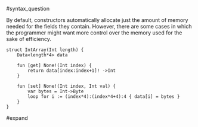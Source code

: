 #syntax_question

By default, constructors automatically allocate just the amount of memory needed for the fields they contain. However, there are some cases in which the programmer might want more control over the memory used for the sake of efficiency.

```
struct IntArray(Int length) {
	Data<length*4> data

	fun [get] None!(Int index) {
		return data[index:index+1]! ->Int 
	}
	
	fun [set] None!(Int index, Int val) {
		var bytes = Int->Byte
		loop for i := (index*4):(index*4+4):4 { data[i] = bytes }
	}
}
```

#expand